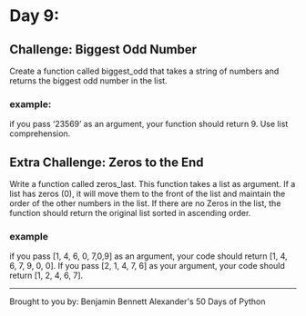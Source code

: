 # Day 9: 

## Challenge: Biggest Odd Number
Create a function called biggest_odd that takes a string of numbers and returns the biggest odd number in the list. 

### example:
if you pass ‘23569’ as an argument, your function should return 9. Use list comprehension.

## Extra Challenge: Zeros to the End
Write a function called zeros_last. This function takes a list as argument. If a list has zeros (0), it will move them to the front of the list and maintain the order of the other numbers in the list. If there are no Zeros in the list, the function should return the original list sorted in ascending order. 

### example
if you pass [1, 4, 6, 0, 7,0,9] as an argument, your code should return [1,
4, 6, 7, 9, 0, 0]. If you pass [2, 1, 4, 7, 6] as your argument,
your code should return [1, 2, 4, 6, 7].

---
Brought to you by: Benjamin Bennett Alexander's 50 Days of Python